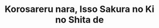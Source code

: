--- 
title: "Korosareru nara, Isso Sakura no Ki no Shita de"
publishdate: "2019-6-21T16:48:46+02:00"
src: "https://365manga.net/manga/korosareru-nara-isso-sakura-no-ki-no-shita-de"
image: "https://data.365manga.net/images/thumbnails/15978-korosareru-nara-isso-sakura-no-ki-no-shita-de.jpg"
description: "One day, Yukino received a weird message from her best friend Saho. Then when she came to school she heard about her death. Truth is, she killed herself because she was persecuted by her schoolmates... So why is her last message 'run'...?"
---